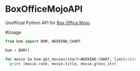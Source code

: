BoxOfficeMojoAPI
================

Unofficial Python API for [Box Office Mojo](http://boxofficemojo.com/).

#Usage
```python
from bom import BOM, WEEKEND_CHART

bom = BOM()

for movie in bom.get_movies(chart=WEEKEND_CHART, limit=10):
  print (movie.rank, movie.title, movie.gross_str)
```
